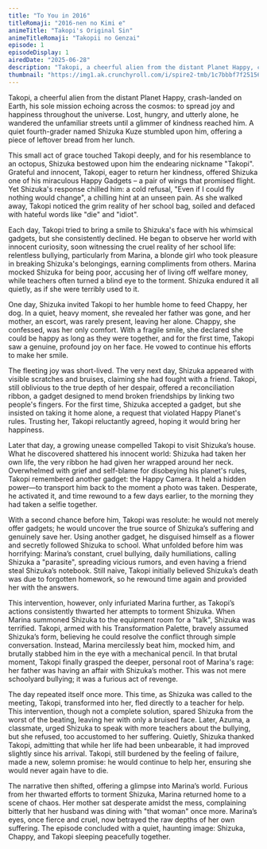 ```yaml
---
title: "To You in 2016"
titleRomaji: "2016-nen no Kimi e"
animeTitle: "Takopi's Original Sin"
animeTitleRomaji: "Takopii no Genzai"
episode: 1
episodeDisplay: 1
airedDate: "2025-06-28"
description: "Takopi, a cheerful alien from the distant Planet Happy, crash-landed on Earth, his sole mission echoing across the cosmos: to spread joy and happiness throughout the universe. Lost, hungry, and utterly alone, he wandered the unfamiliar streets until a glimmer of kindness reached him. A quiet fourth-grader named Shizuka Kuze stumbled upon him, offering a piece of leftover bread from her lunch."
thumbnail: "https://img1.ak.crunchyroll.com/i/spire2-tmb/1c7bbbf7f251567ece2b936e6a4dc5b31751029315_full.jpg"
---
```


Takopi, a cheerful alien from the distant Planet Happy, crash-landed on Earth, his sole mission echoing across the cosmos: to spread joy and happiness throughout the universe. Lost, hungry, and utterly alone, he wandered the unfamiliar streets until a glimmer of kindness reached him. A quiet fourth-grader named Shizuka Kuze stumbled upon him, offering a piece of leftover bread from her lunch.

This small act of grace touched Takopi deeply, and for his resemblance to an octopus, Shizuka bestowed upon him the endearing nickname "Takopi". Grateful and innocent, Takopi, eager to return her kindness, offered Shizuka one of his miraculous Happy Gadgets – a pair of wings that promised flight. Yet Shizuka's response chilled him: a cold refusal, "Even if I could fly nothing would change", a chilling hint at an unseen pain. As she walked away, Takopi noticed the grim reality of her school bag, soiled and defaced with hateful words like "die" and "idiot".

Each day, Takopi tried to bring a smile to Shizuka's face with his whimsical gadgets, but she consistently declined. He began to observe her world with innocent curiosity, soon witnessing the cruel reality of her school life: relentless bullying, particularly from Marina, a blonde girl who took pleasure in breaking Shizuka's belongings, earning compliments from others. Marina mocked Shizuka for being poor, accusing her of living off welfare money, while teachers often turned a blind eye to the torment. Shizuka endured it all quietly, as if she were terribly used to it.

One day, Shizuka invited Takopi to her humble home to feed Chappy, her dog. In a quiet, heavy moment, she revealed her father was gone, and her mother, an escort, was rarely present, leaving her alone. Chappy, she confessed, was her only comfort. With a fragile smile, she declared she could be happy as long as they were together, and for the first time, Takopi saw a genuine, profound joy on her face. He vowed to continue his efforts to make her smile.

The fleeting joy was short-lived. The very next day, Shizuka appeared with visible scratches and bruises, claiming she had fought with a friend. Takopi, still oblivious to the true depth of her despair, offered a reconciliation ribbon, a gadget designed to mend broken friendships by linking two people's fingers. For the first time, Shizuka accepted a gadget, but she insisted on taking it home alone, a request that violated Happy Planet's rules. Trusting her, Takopi reluctantly agreed, hoping it would bring her happiness.

Later that day, a growing unease compelled Takopi to visit Shizuka’s house. What he discovered shattered his innocent world: Shizuka had taken her own life, the very ribbon he had given her wrapped around her neck. Overwhelmed with grief and self-blame for disobeying his planet's rules, Takopi remembered another gadget: the Happy Camera. It held a hidden power—to transport him back to the moment a photo was taken. Desperate, he activated it, and time rewound to a few days earlier, to the morning they had taken a selfie together.

With a second chance before him, Takopi was resolute: he would not merely offer gadgets; he would uncover the true source of Shizuka’s suffering and genuinely save her. Using another gadget, he disguised himself as a flower and secretly followed Shizuka to school. What unfolded before him was horrifying: Marina’s constant, cruel bullying, daily humiliations, calling Shizuka a "parasite", spreading vicious rumors, and even having a friend steal Shizuka’s notebook. Still naive, Takopi initially believed Shizuka’s death was due to forgotten homework, so he rewound time again and provided her with the answers.

This intervention, however, only infuriated Marina further, as Takopi’s actions consistently thwarted her attempts to torment Shizuka. When Marina summoned Shizuka to the equipment room for a "talk", Shizuka was terrified. Takopi, armed with his Transformation Palette, bravely assumed Shizuka’s form, believing he could resolve the conflict through simple conversation. Instead, Marina mercilessly beat him, mocked him, and brutally stabbed him in the eye with a mechanical pencil. In that brutal moment, Takopi finally grasped the deeper, personal root of Marina's rage: her father was having an affair with Shizuka’s mother. This was not mere schoolyard bullying; it was a furious act of revenge.

The day repeated itself once more. This time, as Shizuka was called to the meeting, Takopi, transformed into her, fled directly to a teacher for help. This intervention, though not a complete solution, spared Shizuka from the worst of the beating, leaving her with only a bruised face. Later, Azuma, a classmate, urged Shizuka to speak with more teachers about the bullying, but she refused, too accustomed to her suffering. Quietly, Shizuka thanked Takopi, admitting that while her life had been unbearable, it had improved slightly since his arrival. Takopi, still burdened by the feeling of failure, made a new, solemn promise: he would continue to help her, ensuring she would never again have to die.

The narrative then shifted, offering a glimpse into Marina’s world. Furious from her thwarted efforts to torment Shizuka, Marina returned home to a scene of chaos. Her mother sat desperate amidst the mess, complaining bitterly that her husband was dining with "that woman" once more. Marina’s eyes, once fierce and cruel, now betrayed the raw depths of her own suffering. The episode concluded with a quiet, haunting image: Shizuka, Chappy, and Takopi sleeping peacefully together.
